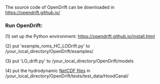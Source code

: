 The source code of OpenDrift can be downloaded in https://opendrift.github.io/

### Run OpenDrift:

(1) set up the Python environment: https://opendrift.github.io/install.html

(2) put 'example_roms_HC_LODrift.py' to /your_local_directory/OpenDrift/examples/

(3) put 'LO_drift.py' to /your_local_directory/OpenDrift/models

(4) put the hydrodynamic [NetCDF files](https://zenodo.org/records/10208175) in /your_local_directory/OpenDrift/tests/test_data/HoodCanal/
